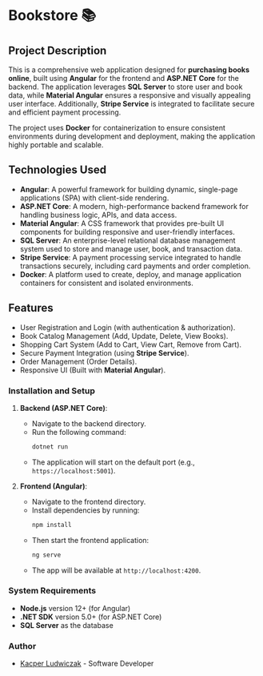 # Bookstore 📚

## Project Description

This is a comprehensive web application designed for **purchasing books online**, built using **Angular** for the frontend and **ASP.NET Core** for the backend. The application leverages **SQL Server** to store user and book data, while **Material Angular** ensures a responsive and visually appealing user interface. Additionally, **Stripe Service** is integrated to facilitate secure and efficient payment processing.

The project uses **Docker** for containerization to ensure consistent environments during development and deployment, making the application highly portable and scalable.

## Technologies Used

- **Angular**: A powerful framework for building dynamic, single-page applications (SPA) with client-side rendering.
- **ASP.NET Core**: A modern, high-performance backend framework for handling business logic, APIs, and data access.
- **Material Angular**: A CSS framework that provides pre-built UI components for building responsive and user-friendly interfaces.
- **SQL Server**: An enterprise-level relational database management system used to store and manage user, book, and transaction data.
- **Stripe Service**: A payment processing service integrated to handle transactions securely, including card payments and order completion.
- **Docker**: A platform used to create, deploy, and manage application containers for consistent and isolated environments.

## Features

- User Registration and Login (with authentication & authorization).
- Book Catalog Management (Add, Update, Delete, View Books).
- Shopping Cart System (Add to Cart, View Cart, Remove from Cart).
- Secure Payment Integration (using **Stripe Service**).
- Order Management (Order Details).
- Responsive UI (Built with **Material Angular**).

### Installation and Setup

1. **Backend (ASP.NET Core)**:
   - Navigate to the backend directory.
   - Run the following command:
     ```bash
     dotnet run
     ```
   - The application will start on the default port (e.g., `https://localhost:5001`).

2. **Frontend (Angular)**:
   - Navigate to the frontend directory.
   - Install dependencies by running:
     ```bash
     npm install
     ```
   - Then start the frontend application:
     ```bash
     ng serve
     ```
   - The app will be available at `http://localhost:4200`.

### System Requirements

- **Node.js** version 12+ (for Angular)
- **.NET SDK** version 5.0+ (for ASP.NET Core)
- **SQL Server** as the database

### Author
- [Kacper Ludwiczak](https://github.com/KacperLudwiczak) - Software Developer
